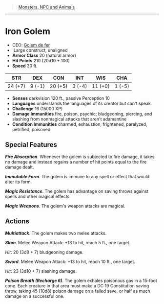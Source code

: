 ﻿---
!MonsterItem
Family: MonsterVO
Type: construct
Size: Large
Alignment: unaligned
ArmorClass: 20 (natural armor)
HitPoints: 210 (20d10 + 100)
Speed: 30 ft.
Strength: 24 (+7)
Dexterity: ' 9 (-1)'
Constitution: 20 (+5)
Intelligence: ' 3 (-4)'
Wisdom: 11 (+0)
Charisma: ' 1 (-5)'
DamageImmunities: fire, poison, psychic; bludgeoning, piercing, and slashing from nonmagical attacks that aren't adamantine
ConditionImmunities: charmed, exhaustion, frightened, paralyzed, petrified, poisoned
Senses: darkvision 120 ft., passive Perception 10
Languages: understands the languages of its creator but can't speak
Challenge: 16 (15000 XP)
Id: monsters_vo.md#iron-golem
ParentLink: monsters_vo.md#monsters-npc-and-animals
Name: Iron Golem
ParentName: Monsters, NPC and Animals
NameLevel: 1
AltName: '[Golem de fer](hd_monsters_golem_de_fer.md)'
Attributes:
  Name: Iron Golem
  Markdown: >+
    # <!--Name-->Iron Golem<!--/Name-->


    - CEO: <!--AltName-->[Golem de fer](hd_monsters_golem_de_fer.md)<!--/AltName-->

    -  <!--Size-->Large<!--/Size--> <!--Type-->construct<!--/Type-->, <!--Alignment-->unaligned<!--/Alignment-->

    - **Armor Class** <!--ArmorClass-->20 (natural armor)<!--/ArmorClass-->

    - **Hit Points** <!--HitPoints-->210 (20d10 + 100)<!--/HitPoints-->

    - **Speed** <!--Speed-->30 ft.<!--/Speed-->


    |STR|DEX|CON|INT|WIS|CHA|

    |---|---|---|---|---|---|

    |<!--Strength-->24 (+7)<!--/Strength-->|<!--Dexterity--> 9 (-1)<!--/Dexterity-->|<!--Constitution-->20 (+5)<!--/Constitution-->|<!--Intelligence--> 3 (-4)<!--/Intelligence-->|<!--Wisdom-->11 (+0)<!--/Wisdom-->|<!--Charisma--> 1 (-5)<!--/Charisma-->|


    - **Senses** <!--Senses-->darkvision 120 ft., passive Perception 10<!--/Senses-->

    - **Languages** <!--Languages-->understands the languages of its creator but can't speak<!--/Languages-->

    - **Challenge** <!--Challenge-->16 (15000 XP)<!--/Challenge-->

    - **Damage Immunities** <!--DamageImmunities-->fire, poison, psychic; bludgeoning, piercing, and slashing from nonmagical attacks that aren't adamantine<!--/DamageImmunities-->

    - **Condition Immunities** <!--ConditionImmunities-->charmed, exhaustion, frightened, paralyzed, petrified, poisoned<!--/ConditionImmunities-->


    ## Special Features


    **_Fire Absorption_**. Whenever the golem is subjected to fire damage, it takes no damage and instead regains a number of hit points equal to the fire damage dealt.


    **_Immutable Form_**. The golem is immune to any spell or effect that would alter its form.


    **_Magic Resistance_**. The golem has advantage on saving throws against spells and other magical effects.


    **_Magic Weapons_**. The golem's weapon attacks are magical.


    ## Actions


    **_Multiattack_**. The golem makes two melee attacks.


    **_Slam_**. Melee Weapon Attack: +13 to hit, reach 5 ft., one target.


    _Hit_: 20 (3d8 + 7) bludgeoning damage.


    **_Sword_**. Melee Weapon Attack: +13 to hit, reach 10 ft., one target.


    _Hit_: 23 (3d10 + 7) slashing damage.


    **_Poison Breath (Recharge 6)_**. The golem exhales poisonous gas in a 15-foot cone. Each creature in that area must make a DC 19 Constitution saving throw, taking 45 (10d8) poison damage on a failed save, or half as much damage on a successful one.

  AltName: '[Golem de fer](hd_monsters_golem_de_fer.md)'
  Size: Large
  Type: construct
  Alignment: unaligned
  ArmorClass: 20 (natural armor)
  HitPoints: 210 (20d10 + 100)
  Speed: 30 ft.
  Strength: 24 (+7)
  Dexterity: ' 9 (-1)'
  Constitution: 20 (+5)
  Intelligence: ' 3 (-4)'
  Wisdom: 11 (+0)
  Charisma: ' 1 (-5)'
  Senses: darkvision 120 ft., passive Perception 10
  Languages: understands the languages of its creator but can't speak
  Challenge: 16 (15000 XP)
  DamageImmunities: fire, poison, psychic; bludgeoning, piercing, and slashing from nonmagical attacks that aren't adamantine
  ConditionImmunities: charmed, exhaustion, frightened, paralyzed, petrified, poisoned
AttributesDictionary: >+
  Name: Iron Golem

  Markdown: >+

    # <!--Name-->Iron Golem<!--/Name-->





    - CEO: <!--AltName-->[Golem de fer](hd_monsters_golem_de_fer.md)<!--/AltName-->



    -  <!--Size-->Large<!--/Size--> <!--Type-->construct<!--/Type-->, <!--Alignment-->unaligned<!--/Alignment-->



    - **Armor Class** <!--ArmorClass-->20 (natural armor)<!--/ArmorClass-->



    - **Hit Points** <!--HitPoints-->210 (20d10 + 100)<!--/HitPoints-->



    - **Speed** <!--Speed-->30 ft.<!--/Speed-->





    |STR|DEX|CON|INT|WIS|CHA|



    |---|---|---|---|---|---|



    |<!--Strength-->24 (+7)<!--/Strength-->|<!--Dexterity--> 9 (-1)<!--/Dexterity-->|<!--Constitution-->20 (+5)<!--/Constitution-->|<!--Intelligence--> 3 (-4)<!--/Intelligence-->|<!--Wisdom-->11 (+0)<!--/Wisdom-->|<!--Charisma--> 1 (-5)<!--/Charisma-->|





    - **Senses** <!--Senses-->darkvision 120 ft., passive Perception 10<!--/Senses-->



    - **Languages** <!--Languages-->understands the languages of its creator but can't speak<!--/Languages-->



    - **Challenge** <!--Challenge-->16 (15000 XP)<!--/Challenge-->



    - **Damage Immunities** <!--DamageImmunities-->fire, poison, psychic; bludgeoning, piercing, and slashing from nonmagical attacks that aren't adamantine<!--/DamageImmunities-->



    - **Condition Immunities** <!--ConditionImmunities-->charmed, exhaustion, frightened, paralyzed, petrified, poisoned<!--/ConditionImmunities-->





    ## Special Features





    **_Fire Absorption_**. Whenever the golem is subjected to fire damage, it takes no damage and instead regains a number of hit points equal to the fire damage dealt.





    **_Immutable Form_**. The golem is immune to any spell or effect that would alter its form.





    **_Magic Resistance_**. The golem has advantage on saving throws against spells and other magical effects.





    **_Magic Weapons_**. The golem's weapon attacks are magical.





    ## Actions





    **_Multiattack_**. The golem makes two melee attacks.





    **_Slam_**. Melee Weapon Attack: +13 to hit, reach 5 ft., one target.





    _Hit_: 20 (3d8 + 7) bludgeoning damage.





    **_Sword_**. Melee Weapon Attack: +13 to hit, reach 10 ft., one target.





    _Hit_: 23 (3d10 + 7) slashing damage.





    **_Poison Breath (Recharge 6)_**. The golem exhales poisonous gas in a 15-foot cone. Each creature in that area must make a DC 19 Constitution saving throw, taking 45 (10d8) poison damage on a failed save, or half as much damage on a successful one.



  AltName: '[Golem de fer](hd_monsters_golem_de_fer.md)'

  Size: Large

  Type: construct

  Alignment: unaligned

  ArmorClass: 20 (natural armor)

  HitPoints: 210 (20d10 + 100)

  Speed: 30 ft.

  Strength: 24 (+7)

  Dexterity: ' 9 (-1)'

  Constitution: 20 (+5)

  Intelligence: ' 3 (-4)'

  Wisdom: 11 (+0)

  Charisma: ' 1 (-5)'

  Senses: darkvision 120 ft., passive Perception 10

  Languages: understands the languages of its creator but can't speak

  Challenge: 16 (15000 XP)

  DamageImmunities: fire, poison, psychic; bludgeoning, piercing, and slashing from nonmagical attacks that aren't adamantine

  ConditionImmunities: charmed, exhaustion, frightened, paralyzed, petrified, poisoned

---
> [Monsters, NPC and Animals](srd_monsters.md)

---

# Iron Golem

- CEO: [Golem de fer](hd_monsters_golem_de_fer.md)
-  Large construct, unaligned
- **Armor Class** 20 (natural armor)
- **Hit Points** 210 (20d10 + 100)
- **Speed** 30 ft.

|STR|DEX|CON|INT|WIS|CHA|
|---|---|---|---|---|---|
|24 (+7)| 9 (-1)|20 (+5)| 3 (-4)|11 (+0)| 1 (-5)|

- **Senses** darkvision 120 ft., passive Perception 10
- **Languages** understands the languages of its creator but can't speak
- **Challenge** 16 (15000 XP)
- **Damage Immunities** fire, poison, psychic; bludgeoning, piercing, and slashing from nonmagical attacks that aren't adamantine
- **Condition Immunities** charmed, exhaustion, frightened, paralyzed, petrified, poisoned

## Special Features

**_Fire Absorption_**. Whenever the golem is subjected to fire damage, it takes no damage and instead regains a number of hit points equal to the fire damage dealt.

**_Immutable Form_**. The golem is immune to any spell or effect that would alter its form.

**_Magic Resistance_**. The golem has advantage on saving throws against spells and other magical effects.

**_Magic Weapons_**. The golem's weapon attacks are magical.

## Actions

**_Multiattack_**. The golem makes two melee attacks.

**_Slam_**. Melee Weapon Attack: +13 to hit, reach 5 ft., one target.

_Hit_: 20 (3d8 + 7) bludgeoning damage.

**_Sword_**. Melee Weapon Attack: +13 to hit, reach 10 ft., one target.

_Hit_: 23 (3d10 + 7) slashing damage.

**_Poison Breath (Recharge 6)_**. The golem exhales poisonous gas in a 15-foot cone. Each creature in that area must make a DC 19 Constitution saving throw, taking 45 (10d8) poison damage on a failed save, or half as much damage on a successful one.

